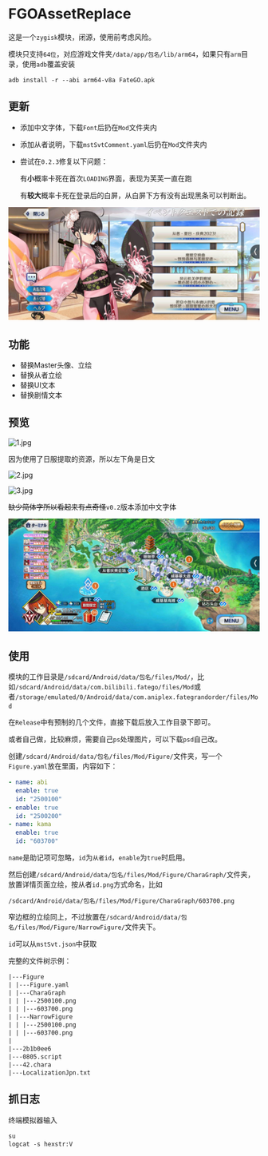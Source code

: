 # FGOAssetReplace

这是一个`zygisk`模块，闭源，使用前考虑风险。

模块只支持`64位`，对应游戏文件夹`/data/app/包名/lib/arm64`，如果只有`arm`目录，使用`adb`覆盖安装

```shell
adb install -r --abi arm64-v8a FateGO.apk
```

## 更新
- 添加中文字体，下载`Font`后扔在`Mod`文件夹内

- 添加从者说明，下载`mstSvtComment.yaml`后扔在`Mod`文件夹内

- 尝试在`0.2.3`修复以下问题：

  有**小**概率卡死在首次`LOADING`界面，表现为芙芙一直在跑

  有**较大**概率卡死在登录后的白屏，从白屏下方有没有出现黑条可以判断出。

  

![5.jpg](https://github.com/hexstr/FGOAssetsModifyTool/blob/module/imgs/5.jpg?raw=true)

## 功能

- 替换Master头像、立绘
- 替换从者立绘
- 替换UI文本
- 替换剧情文本

## 预览
![1.jpg](https://github.com/hexstr/FGOAssetsModifyTool/blob/module/imgs/1.jpg?raw=true)

因为使用了日服提取的资源，所以左下角是日文

![2.jpg](https://github.com/hexstr/FGOAssetsModifyTool/blob/module/imgs/2.jpg?raw=true)


![3.jpg](https://github.com/hexstr/FGOAssetsModifyTool/blob/module/imgs/3.jpg?raw=true)

~~缺少简体字所以看起来有点奇怪~~`v0.2`版本添加中文字体

![4.jpg](https://github.com/hexstr/FGOAssetsModifyTool/blob/module/imgs/4.jpg?raw=true)

## 使用
模块的工作目录是`/sdcard/Android/data/包名/files/Mod/`，比如`/sdcard/Android/data/com.bilibili.fatego/files/Mod`或者`/storage/emulated/0/Android/data/com.aniplex.fategrandorder/files/Mod`

在`Release`中有预制的几个文件，直接下载后放入工作目录下即可。

或者自己做，比较麻烦，需要自己`ps`处理图片，可以下载`psd`自己改。

创建`/sdcard/Android/data/包名/files/Mod/Figure/`文件夹，写一个`Figure.yaml`放在里面，内容如下：

```yaml
- name: abi
  enable: true
  id: "2500100"
- enable: true
  id: "2500200"
- name: kama
  enable: true
  id: "603700"
```

`name`是助记项可忽略，`id`为`从者id`，`enable`为`true`时启用。

然后创建`/sdcard/Android/data/包名/files/Mod/Figure/CharaGraph/`文件夹，放置详情页面立绘，按从者`id.png`方式命名，比如

`/sdcard/Android/data/包名/files/Mod/Figure/CharaGraph/603700.png`

窄边框的立绘同上，不过放置在`/sdcard/Android/data/包名/files/Mod/Figure/NarrowFigure/`文件夹下。

`id`可以从`mstSvt.json`中获取

完整的文件树示例：

```shell
|---Figure
| |---Figure.yaml
| |---CharaGraph
| | |---2500100.png
| | |---603700.png
| |---NarrowFigure
| | |---2500100.png
| | |---603700.png
|
|---2b1b0ee6
|---0805.script
|---42.chara
|---LocalizationJpn.txt
```

## 抓日志

终端模拟器输入

```shell
su
logcat -s hexstr:V
```

